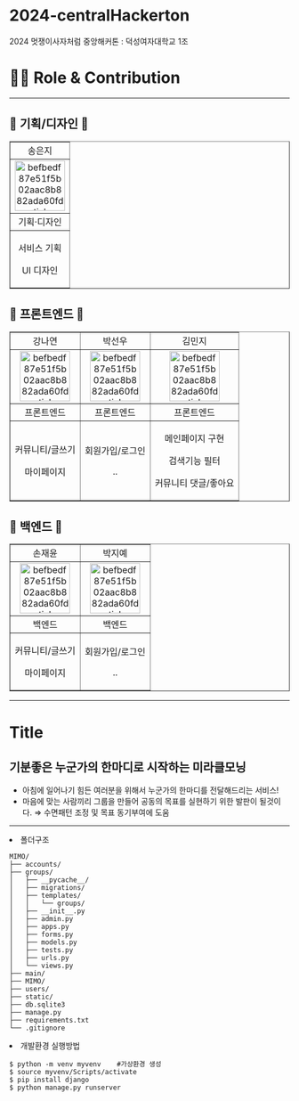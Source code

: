 # 2024-centralHackerton

2024 멋쟁이사자처럼 중앙해커톤 : 덕성여자대학교 1조

<h1>👨‍💻 Role & Contribution</h1>
<hr>
<h2>🦁 기획/디자인 🦁</h2>

<table border="" cellspacing="0" cellpadding="0" width="50%">
  <tr width="100%">
  <td align="center">송은지</a></td>
  </tr>
  <tr width="100%">
  <td  align="center"><a href="https://imgbb.com/"><img src="" alt="befbedf87e51f5b02aac8b882ada60fd-sticker" border="0" width="90px"></a></td>
  </tr>
  <tr width="100%">
  <td  align="center">기획·디자인</td>
     </tr>
      <tr width="100%">
          <td  align="center"><p>서비스 기획</p><p>UI 디자인</p></td>
     </tr>
  </table>

<h2>🦁 프론트엔드 🦁</h2>

<table border="" cellspacing="0" cellpadding="0" width="50%">
  <tr width="100%">
  <td align="center">강나연</a></td>
  <td align="center">박선우</a></td>
  <td align="center">김민지</a></td>
  </tr>
  <tr width="100%">
  <td  align="center"><a href="https://github.com/user-attachments/assets/fa44fbe8-5225-48cc-951e-11fb043e224e"><img src="https://github.com/user-attachments/assets/fa44fbe8-5225-48cc-951e-11fb043e224e" alt="befbedf87e51f5b02aac8b882ada60fd-sticker" border="0" width="90px"></a></td>
  <td  align="center"><a href="https://github.com/user-attachments/assets/f436ef3f-4715-4c85-a70c-2274f6853369"><img src="https://github.com/user-attachments/assets/f436ef3f-4715-4c85-a70c-2274f6853369" alt="befbedf87e51f5b02aac8b882ada60fd-sticker" border="0" width="90px"></a></td>
  <td  align="center"><a href="https://github.com/user-attachments/assets/20308368-79b7-4b99-953c-f6b4e8e959ef"><img src="https://github.com/user-attachments/assets/20308368-79b7-4b99-953c-f6b4e8e959ef" alt="befbedf87e51f5b02aac8b882ada60fd-sticker" border="0" width="90px"></a></td>
  </tr>
  <tr width="100%">
  <td  align="center">프론트엔드</td>
  <td  align="center">프론트엔드</td>
  <td  align="center">프론트엔드</td>
     </tr>
      <tr width="100%">
          <td  align="center"><p>커뮤니티/글쓰기</p><p>마이페이지</p></td>
          <td  align="center"><p>회원가입/로그인</p><p>..</p></td>
          <td  align="center"><p>메인페이지 구현</p><p>검색기능 필터</p><p>커뮤니티 댓글/좋아요</p></td>
     </tr>
  </table>

<h2>🦁 백엔드 🦁</h2>

<table border="" cellspacing="0" cellpadding="0" width="50%">
  <tr width="100%">
  <td align="center">손재윤</a></td>
  <td align="center">박지예</a></td>
  </tr>
  <tr width="100%">
  <td  align="center"><a href="https://github.com/user-attachments/assets/e74cf01b-ede9-48b3-9067-dd62d1674f18"><img src="https://github.com/user-attachments/assets/e74cf01b-ede9-48b3-9067-dd62d1674f18" alt="befbedf87e51f5b02aac8b882ada60fd-sticker" border="0" width="90px"></a></td>
  <td  align="center"><a href="https://github.com/user-attachments/assets/bb581b85-2d70-498a-b5c9-712ee7ee62d4"><img src="https://github.com/user-attachments/assets/bb581b85-2d70-498a-b5c9-712ee7ee62d4" alt="befbedf87e51f5b02aac8b882ada60fd-sticker" border="0" width="90px"></a></td>
  </tr>
  <tr width="100%">
  <td  align="center">백엔드</td>
  <td  align="center">백엔드</td>
     </tr>
      <tr width="100%">
          <td  align="center"><p>커뮤니티/글쓰기</p><p>마이페이지</p></td>
          <td  align="center"><p>회원가입/로그인</p><p>..</p></td>
     </tr>
  </table>

<hr>
<h1>Title</h1>
<h2>기분좋은 누군가의 한마디로 시작하는 미라클모닝</h2>

- 아침에 일어나기 힘든 여러분을 위해서 누군가의 한마디를 전달해드리는 서비스!
- 마음에 맞는 사람끼리 그룹을 만들어 공동의 목표를 실현하기 위한 발판이 될것이다. ⇒ 수면패턴 조정 및 목표 동기부여에 도움

<hr>
<li>폴더구조</li>

```
MIMO/
├── accounts/
├── groups/
│   ├── __pycache__/
│   ├── migrations/
│   ├── templates/
│   │   └── groups/
│   ├── __init__.py
│   ├── admin.py
│   ├── apps.py
│   ├── forms.py
│   ├── models.py
│   ├── tests.py
│   ├── urls.py
│   └── views.py
├── main/
├── MIMO/
├── users/
├── static/
├── db.sqlite3
├── manage.py
├── requirements.txt
└── .gitignore
```

<li>개발환경 실행방법</li>

```
$ python -m venv myvenv    #가상환경 생성
$ source myvenv/Scripts/activate
$ pip install django
$ python manage.py runserver
```


